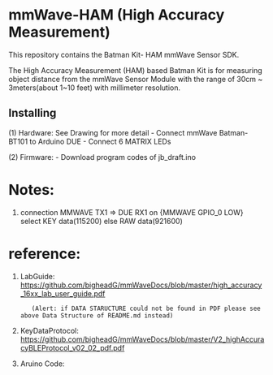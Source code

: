# mmWave-HAM (High Accuracy Measurement)
This repository contains the Batman Kit- HAM mmWave Sensor SDK. 



 
The High Accuracy Measurement (HAM) based Batman Kit is for measuring object distance 
from the mmWave Sensor Module with the range of 30cm ~ 3meters(about 1~10 feet) with millimeter resolution.


## Installing
 (1) Hardware:
     See Drawing for more detail
     - Connect mmWave Batman-BT101 to Arduino DUE
     - Connect 6 MATRIX LEDs 
       
 
 (2) Firmware:
     - Download program codes of jb_draft.ino
      
      
 # Notes: 
   1. connection MMWAVE TX1 => DUE RX1
      on {MMWAVE GPIO_0 LOW} select KEY data(115200) else RAW data(921600)   


# reference:

1. LabGuide: https://github.com/bigheadG/mmWaveDocs/blob/master/high_accuracy_16xx_lab_user_guide.pdf

          (Alert: if DATA STARUCTURE could not be found in PDF please see above Data Structure of README.md instead)

2. KeyDataProtocol: https://github.com/bigheadG/mmWaveDocs/blob/master/V2_highAccuracyBLEProtocol_v02_02_pdf.pdf

3. Aruino Code: 

